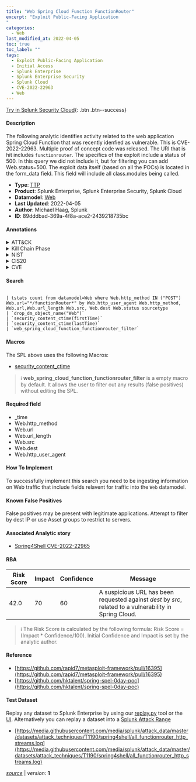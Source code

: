 ```yaml
---
title: "Web Spring Cloud Function FunctionRouter"
excerpt: "Exploit Public-Facing Application
"
categories:
  - Web
last_modified_at: 2022-04-05
toc: true
toc_label: ""
tags:
  - Exploit Public-Facing Application
  - Initial Access
  - Splunk Enterprise
  - Splunk Enterprise Security
  - Splunk Cloud
  - CVE-2022-22963
  - Web
---
```




[Try in Splunk Security Cloud](https://www.splunk.com/en_us/products/cyber-security.html){: .btn .btn--success}

#### Description

The following analytic identifies activity related to the web application Spring Cloud Function that was recently idenfied as vulnerable. This is CVE-2022-22963. Multiple proof of concept code was released. The URI that is hit includes `functionrouter`. The specifics of the exploit include a status of 500. In this query we did not include it, but for filtering you can add Web.status=500. The exploit data itself (based on all the POCs) is located in the form_data field. This field will include all class.modules being called.

- **Type**: [TTP](https://github.com/splunk/security_content/wiki/Detection-Analytic-Types)
- **Product**: Splunk Enterprise, Splunk Enterprise Security, Splunk Cloud
- **Datamodel**: [Web](https://docs.splunk.com/Documentation/CIM/latest/User/Web)
- **Last Updated**: 2022-04-05
- **Author**: Michael Haag, Splunk
- **ID**: 89dddbad-369a-4f8a-ace2-2439218735bc


#### Annotations

<details>
  <summary>ATT&CK</summary>

<div markdown="1">


| ID             | Technique        |  Tactic             |
| -------------- | ---------------- |-------------------- |
| [T1190](https://attack.mitre.org/techniques/T1190/) | Exploit Public-Facing Application | Initial Access |

</div>
</details>


<details>
  <summary>Kill Chain Phase</summary>

<div markdown="1">

* Exploitation


</div>
</details>


<details>
  <summary>NIST</summary>

<div markdown="1">

* DE.CM



</div>
</details>

<details>
  <summary>CIS20</summary>

<div markdown="1">

* CIS 3
* CIS 5
* CIS 16



</div>
</details>

<details>
  <summary>CVE</summary>

<div markdown="1">
| ID          | Summary | [CVSS](https://nvd.nist.gov/vuln-metrics/cvss) |
| ----------- | ----------- | -------------- |
| [CVE-2022-22963](https://nvd.nist.gov/vuln/detail/CVE-2022-22963) | In Spring Cloud Function versions 3.1.6, 3.2.2 and older unsupported versions, when using routing functionality it is possible for a user to provide a specially crafted SpEL as a routing-expression that may result in remote code execution and access to local resources. | 7.5 |



</div>
</details>

#### Search 

```

| tstats count from datamodel=Web where Web.http_method IN ("POST") Web.url="*/functionRouter*" by Web.http_user_agent Web.http_method, Web.url,Web.url_length Web.src, Web.dest Web.status sourcetype 
| `drop_dm_object_name("Web")` 
| `security_content_ctime(firstTime)` 
| `security_content_ctime(lastTime)` 
| `web_spring_cloud_function_functionrouter_filter`
```

#### Macros
The SPL above uses the following Macros:
* [security_content_ctime](https://github.com/splunk/security_content/blob/develop/macros/security_content_ctime.yml)

> :information_source:
> **web_spring_cloud_function_functionrouter_filter** is a empty macro by default. It allows the user to filter out any results (false positives) without editing the SPL.

#### Required field
* _time
* Web.http_method
* Web.url
* Web.url_length
* Web.src
* Web.dest
* Web.http_user_agent


#### How To Implement
To successfully implement this search you need to be ingesting information on Web traffic that include fields relavent for traffic into the `Web` datamodel.

#### Known False Positives
False positives may be present with legitimate applications. Attempt to filter by dest IP or use Asset groups to restrict to servers.

#### Associated Analytic story
* [Spring4Shell CVE-2022-22965](/stories/spring4shell_cve-2022-22965)




#### RBA

| Risk Score  | Impact      | Confidence   | Message      |
| ----------- | ----------- |--------------|--------------|
| 42.0 | 70 | 60 | A suspicious URL has been requested against $dest$ by $src$, related to a vulnerability in Spring Cloud. |


> :information_source:
> The Risk Score is calculated by the following formula: Risk Score = (Impact * Confidence/100). Initial Confidence and Impact is set by the analytic author. 

#### Reference

* [https://github.com/rapid7/metasploit-framework/pull/16395](https://github.com/rapid7/metasploit-framework/pull/16395)
* [https://github.com/hktalent/spring-spel-0day-poc](https://github.com/hktalent/spring-spel-0day-poc)



#### Test Dataset
Replay any dataset to Splunk Enterprise by using our [replay.py](https://github.com/splunk/attack_data#using-replaypy) tool or the [UI](https://github.com/splunk/attack_data#using-ui).
Alternatively you can replay a dataset into a [Splunk Attack Range](https://github.com/splunk/attack_range#replay-dumps-into-attack-range-splunk-server)


* [https://media.githubusercontent.com/media/splunk/attack_data/master/datasets/attack_techniques/T1190/spring4shell/all_functionrouter_http_streams.log](https://media.githubusercontent.com/media/splunk/attack_data/master/datasets/attack_techniques/T1190/spring4shell/all_functionrouter_http_streams.log)



[*source*](https://github.com/splunk/security_content/tree/develop/detections/web/web_spring_cloud_function_functionrouter.yml) \| *version*: **1**